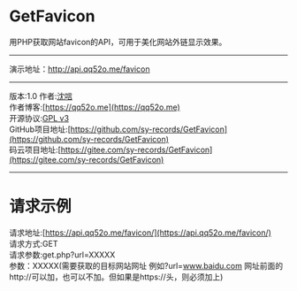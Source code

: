# GetFavicon
用PHP获取网站favicon的API，可用于美化网站外链显示效果。
***
演示地址：http://api.qq52o.me/favicon
***
版本:1.0
作者:[沈唁](https://qq52o.me)  
作者博客:[https://qq52o.me](https://qq52o.me)  
开源协议:[GPL v3](https://opensource.org/licenses/GPL-3.0)  
GitHub项目地址:[https://github.com/sy-records/GetFavicon](https://github.com/sy-records/GetFavicon)  
码云项目地址:[https://gitee.com/sy-records/GetFavicon](https://gitee.com/sy-records/GetFavicon)  
***
# 请求示例
请求地址:[https://api.qq52o.me/favicon/](https://api.qq52o.me/favicon/)  
请求方式:GET  
请求参数:get.php?url=XXXXX    
参数：XXXXX(需要获取的目标网站网址 例如?url=www.baidu.com 网址前面的http://可以加，也可以不加。但如果是https://头，则必须加上)  
